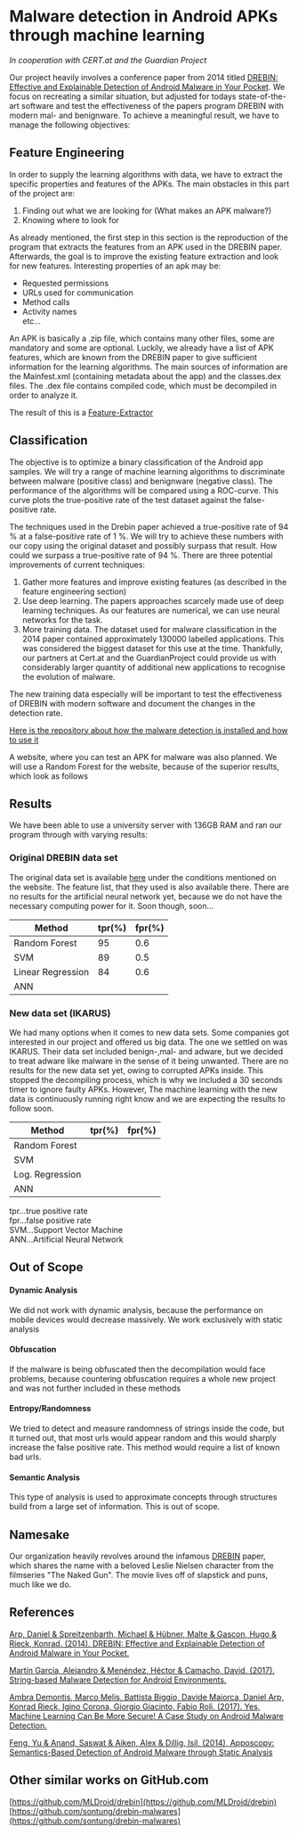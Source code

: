 Malware detection in Android APKs through machine learning 
===
*In cooperation with CERT.at and the Guardian Project*

Our project heavily involves a conference paper from 2014 titled [DREBIN: Effective and Explainable Detection of Android Malware in Your Pocket](https://www.tu-braunschweig.de/Medien-DB/sec/pubs/2014-ndss.pdf). We focus on recreating a similar situation, but adjusted for todays state-of-the-art software and test 
the effectiveness of the papers program DREBIN with modern mal- and benignware.
To achieve a meaningful result, we have to manage the following objectives:

Feature Engineering
---
In order to supply the learning algorithms with data, we have to extract the specific properties and features of the APKs. The main obstacles in this part of the project are:

1. Finding out what we are looking for (What makes an APK malware?)
2. Knowing where to look for 

As already mentioned, the first step in this section is the reproduction of the program that extracts the features from an APK used in the DREBIN paper. Afterwards, the goal is to improve the existing feature extraction and look for new features. Interesting properties of an apk may be:

* Requested permissions
* URLs used for communication
* Method calls
* Activity names  
etc...

An APK is basically a .zip file, which contains many other files, some are mandatory and some are optional. Luckily, we already have a list of APK features, which are known from the DREBIN paper to give sufficient information for the learning algorithms. The main sources of information are the Mainfest.xml (containing metadata about the app) and the classes.dex files. The .dex file contains compiled code, which must be decompiled in order to analyze it.

The result of this is a [Feature-Extractor](https://github.com/33onethird/feature-extraction)

Classification
---
The objective is to optimize a binary classification of the Android app samples. We will try a range of machine learning algorithms to discriminate between malware (positive class) and benignware (negative class). The performance of the algorithms will be compared using a ROC-curve. This curve plots the true-positive rate of the test dataset against the false-positive rate. 

The techniques used in the Drebin paper achieved a true-positive rate of 94 % at a false-positive rate of 1 %. We will try to achieve these numbers with our copy using the original dataset and possibly surpass that result. How could we surpass a true-positive rate of 94 %. There are three potential improvements of current techniques:

1. Gather more features and improve existing features (as described in the feature engineering section)
2. Use deep learning. The papers approaches scarcely made use of deep learning techniques. As our features are numerical, we can use neural networks for the task.
3. More training data. The dataset used for malware classification in the 2014 paper contained approximately 130000 labelled applications. This was considered the biggest dataset for this use at the time. Thankfully, our partners at Cert.at and the GuardianProject could provide us with considerably larger quantity of additional new applications to recognise the evolution of malware.

The new training data especially will be important to test the effectiveness of DREBIN with modern software and document the changes in the detection rate.

[Here is the repository about how the malware detection is installed and how to use it](https://github.com/33onethird/malware-test)

A website, where you can test an APK for malware was also planned. We will use a Random Forest for the website, because of the superior results, which look as follows

Results
---
We have been able to use a university server with 136GB RAM and ran our program through with varying results:

### Original DREBIN data set
The original data set is available [here](https://www.sec.cs.tu-bs.de/~danarp/drebin/index.html) under the conditions mentioned on the website. The feature list, that they used is also available there.
There are no results for the artificial neural network yet, because we do not have the necessary computing power for it. Soon though, soon...

Method | tpr(%) | fpr(%)
--- | --- | ---
Random Forest | 95 | 0.6
SVM | 89 | 0.5
Linear Regression | 84 | 0.6
ANN | |

### New data set (IKARUS)
We had many options when it comes to new data sets. Some companies got interested in our project and offered us big data. The one we settled on was IKARUS. Their data set included benign-,mal- and adware, but we decided to treat adware like malware in the sense of it being unwanted. There are no results for the new data set yet, owing to corrupted APKs inside. This stopped the decompiling process, which is why we included a 30 seconds timer to ignore faulty APKs. However, The machine learning with the new data is continuously running right know and we are expecting the results to follow soon.

Method | tpr(%) | fpr(%)
--- | --- | ---
Random Forest |  | 
SVM | |
Log. Regression | |
ANN | |

tpr...true positive rate  
fpr...false positive rate  
SVM...Support Vector Machine  
ANN...Artificial Neural Network  

Out of Scope
---
#### Dynamic Analysis
We did not work with dynamic analysis, because the performance on mobile devices would decrease massively. We work exclusively with static analysis

#### Obfuscation
If the malware is being obfuscated then the decompilation would face problems, because countering obfuscation requires a whole new project and was not further included in these methods

#### Entropy/Randomness
We tried to detect and measure randomness of strings inside the code, but it turned out, that most urls would appear random and this would sharply increase the false positive rate. This method would require a list of known bad urls.

#### Semantic Analysis
This type of analysis is used to approximate concepts through structures build from a large set of information. This is out of scope.

Namesake
---
Our organization heavily revolves around the infamous [DREBIN](https://www.tu-braunschweig.de/Medien-DB/sec/pubs/2014-ndss.pdf) paper, which shares the name with a beloved Leslie Nielsen character from the filmseries "The Naked Gun". The movie lives off of slapstick and puns, much like we do.


References
---
[Arp, Daniel & Spreitzenbarth, Michael & Hübner, Malte & Gascon, Hugo & Rieck, Konrad. (2014). DREBIN: Effective and Explainable Detection of Android Malware in Your Pocket.](https://www.tu-braunschweig.de/Medien-DB/sec/pubs/2014-ndss.pdf)

[Martín García, Alejandro & Menéndez, Héctor & Camacho, David. (2017). String-based Malware Detection for Android Environments.](https://www.researchgate.net/publication/308941437_String-based_Malware_Detection_for_Android_Environments)

[Ambra Demontis, Marco Melis, Battista Biggio, Davide Maiorca, Daniel Arp, Konrad Rieck, Igino Corona, Giorgio Giacinto, Fabio Roli. (2017). Yes, Machine Learning Can Be More Secure! A Case Study on Android Malware Detection.](https://arxiv.org/pdf/1704.08996.pdf)

[Feng, Yu & Anand, Saswat & Aiken, Alex & Dillig, Isil, (2014), Apposcopy: Semantics-Based Detection of Android Malware through Static Analysis](https://www.cs.utexas.edu/~isil/fse14.pdf)

Other similar works on GitHub.com
---
[https://github.com/MLDroid/drebin](https://github.com/MLDroid/drebin)  
[https://github.com/sontung/drebin-malwares](https://github.com/sontung/drebin-malwares)  


